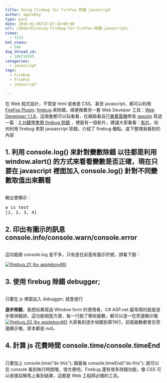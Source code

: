 ```yaml
---
title: Using firebug for firefox 除錯 javascript
author: appleboy
type: post
date: 2010-01-05T15:57:34+00:00
url: /2010/01/using-firebug-for-firefox-除錯-javascript/
views:
  - 7233
bot_views:
  - 546
dsq_thread_id:
  - 246716195
categories:
  - javascript
tags:
  - Firebug
  - FrieFox
  - javascript

---
```

在 Web 程式設計，不管是 html 或者是 CSS、甚至 javascript，都可以利用 [FireFox Plugin][1]: [firebug][2] 來除錯，順便推薦另一套 Web Develper 工具：[Web Developer 1.1.8][3]，這兩套都可以玩看看，在網路看自己[東華電機][4]學長 [gasolin][5] 寫過一篇：[3 分鐘學會用 firebug 除錯][6] ，裡面有一個影片，建議大家看看：[影片][7]，如何利用 firebug 來對 javaascript 除錯，介紹了 firebug 優點。底下整理我看到的內容 

## 1. 利用 console.log() 來針對變數除錯 以往都是利用 window.alert() 的方式來看看變數是否正確，現在只要在 javascript 裡面加入 console.log() 針對不同變數取值出來觀看 

<pre class="brush: jscript; title: ; notranslate" title=""></pre> 輸出會顯示： 

<pre class="brush: bash; title: ; notranslate" title="">a is test
[1, 2, 3, 4]</pre>

## 2. 印出有圖示的訊息 console.info/console.warn/console.error 

<pre class="brush: jscript; title: ; notranslate" title=""></pre> 這功能跟 console.log 差不多，只有差在前面有圖示符號，請看下圖： 

[<img src="https://i2.wp.com/farm5.static.flickr.com/4039/4247585921_8063dedd60.jpg?resize=500%2C126&#038;ssl=1" title="firebug_01 (by appleboy46)" alt="firebug_01 (by appleboy46)" data-recalc-dims="1" />][8] 

## 3. 使用 firebug 除錯 debugger;

<pre class="brush: jscript; title: ; notranslate" title=""></pre> 只要在 js 裡面加入 debugger; 就會進行

**逐步除錯**，我想如果寫過 Window form 的使用者，C# ASP.net 最常用的就是逐步徵測錯誤，這功能相當方便，每一行跑了哪些變數，都可以逐一在旁邊顯示喔 [<img src="https://i1.wp.com/farm5.static.flickr.com/4014/4248370238_4d2bf876fe.jpg?resize=500%2C177&#038;ssl=1" title="firebug_02 (by appleboy46)" alt="firebug_02 (by appleboy46)" data-recalc-dims="1" />][9] 大家看到逐步偵錯到第19行，前面變數都會在旁邊顯示喔，原本都是 null。 

## 4. 計算 js 花費時間 console.time/console.timeEnd

<pre class="brush: jscript; title: ; notranslate" title=""></pre> 只要加上 console.time("do this"); 跟最後 console.timeEnd("do this"); 就可以在 console 看到執行時間喔，很方便吧。Firebug 還有很多除錯功能，像 CSS 可以直接註解馬上看到結果，這都是 Web 工程師必備的工具。

 [1]: https://addons.mozilla.org/en-US/firefox/
 [2]: https://addons.mozilla.org/en-US/firefox/addon/1843
 [3]: https://addons.mozilla.org/en-US/firefox/addon/60
 [4]: http://www.ee.ndhu.edu.tw
 [5]: http://inet6.blogspot.com/
 [6]: http://inet6.blogspot.com/2007/02/3-firebug.html?obref=obinsite
 [7]: http://www.digitalmediaminute.com/screencast/firebug-js/
 [8]: https://www.flickr.com/photos/appleboy/4247585921/ "firebug_01 (by appleboy46)"
 [9]: https://www.flickr.com/photos/appleboy/4248370238/ "firebug_02 (by appleboy46)"